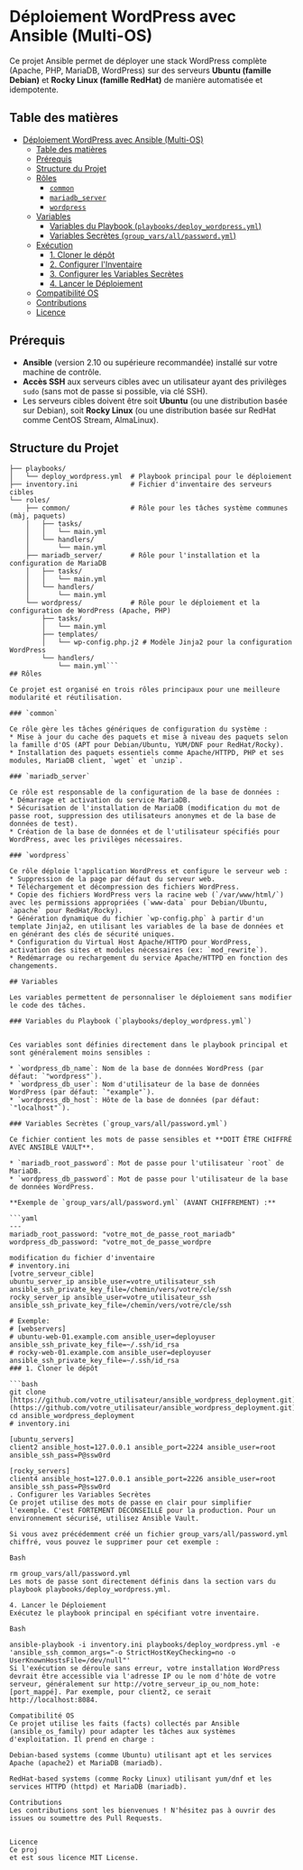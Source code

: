 # Déploiement WordPress avec Ansible (Multi-OS)

Ce projet Ansible permet de déployer une stack WordPress complète (Apache, PHP, MariaDB, WordPress) sur des serveurs **Ubuntu (famille Debian)** et **Rocky Linux (famille RedHat)** de manière automatisée et idempotente.

## Table des matières

- [Déploiement WordPress avec Ansible (Multi-OS)](#déploiement-wordpress-avec-ansible-multi-os)
  - [Table des matières](#table-des-matières)
  - [Prérequis](#prérequis)
  - [Structure du Projet](#structure-du-projet)
  - [Rôles](#rôles)
    - [`common`](#common)
    - [`mariadb_server`](#mariadb_server)
    - [`wordpress`](#wordpress)
  - [Variables](#variables)
    - [Variables du Playbook (`playbooks/deploy_wordpress.yml`)](#variables-du-playbook-playbooksdeploy_wordpressyml)
    - [Variables Secrètes (`group_vars/all/password.yml`)](#variables-secrètes-group_varsallpasswordyml)
  - [Exécution](#exécution)
    - [1. Cloner le dépôt](#1-cloner-le-dépôt)
    - [2. Configurer l'Inventaire](#2-configurer-linventaire)
    - [3. Configurer les Variables Secrètes](#3-configurer-les-variables-secrètes)
    - [4. Lancer le Déploiement](#4-lancer-le-déploiement)
  - [Compatibilité OS](#compatibilité-os)
  - [Contributions](#contributions)
  - [Licence](#licence)

## Prérequis

* **Ansible** (version 2.10 ou supérieure recommandée) installé sur votre machine de contrôle.
* **Accès SSH** aux serveurs cibles avec un utilisateur ayant des privilèges `sudo` (sans mot de passe si possible, via clé SSH).
* Les serveurs cibles doivent être soit **Ubuntu** (ou une distribution basée sur Debian), soit **Rocky Linux** (ou une distribution basée sur RedHat comme CentOS Stream, AlmaLinux).

## Structure du Projet
```ansible_wordpress_deployment/
├── playbooks/
│   └── deploy_wordpress.yml  # Playbook principal pour le déploiement
├── inventory.ini             # Fichier d'inventaire des serveurs cibles
└── roles/
    ├── common/               # Rôle pour les tâches système communes (màj, paquets)
    │   ├── tasks/
    │   │   └── main.yml
    │   └── handlers/
    │       └── main.yml
    ├── mariadb_server/       # Rôle pour l'installation et la configuration de MariaDB
    │   ├── tasks/
    │   │   └── main.yml
    │   └── handlers/
    │       └── main.yml
    └── wordpress/            # Rôle pour le déploiement et la configuration de WordPress (Apache, PHP)
        ├── tasks/
        │   └── main.yml
        ├── templates/
        │   └── wp-config.php.j2 # Modèle Jinja2 pour la configuration WordPress
        └── handlers/
            └── main.yml```
## Rôles

Ce projet est organisé en trois rôles principaux pour une meilleure modularité et réutilisation.

### `common`

Ce rôle gère les tâches génériques de configuration du système :
* Mise à jour du cache des paquets et mise à niveau des paquets selon la famille d'OS (APT pour Debian/Ubuntu, YUM/DNF pour RedHat/Rocky).
* Installation des paquets essentiels comme Apache/HTTPD, PHP et ses modules, MariaDB client, `wget` et `unzip`.

### `mariadb_server`

Ce rôle est responsable de la configuration de la base de données :
* Démarrage et activation du service MariaDB.
* Sécurisation de l'installation de MariaDB (modification du mot de passe root, suppression des utilisateurs anonymes et de la base de données de test).
* Création de la base de données et de l'utilisateur spécifiés pour WordPress, avec les privilèges nécessaires.

### `wordpress`

Ce rôle déploie l'application WordPress et configure le serveur web :
* Suppression de la page par défaut du serveur web.
* Téléchargement et décompression des fichiers WordPress.
* Copie des fichiers WordPress vers la racine web (`/var/www/html/`) avec les permissions appropriées (`www-data` pour Debian/Ubuntu, `apache` pour RedHat/Rocky).
* Génération dynamique du fichier `wp-config.php` à partir d'un template Jinja2, en utilisant les variables de la base de données et en générant des clés de sécurité uniques.
* Configuration du Virtual Host Apache/HTTPD pour WordPress, activation des sites et modules nécessaires (ex: `mod_rewrite`).
* Redémarrage ou rechargement du service Apache/HTTPD en fonction des changements.

## Variables

Les variables permettent de personnaliser le déploiement sans modifier le code des tâches.

### Variables du Playbook (`playbooks/deploy_wordpress.yml`)


Ces variables sont définies directement dans le playbook principal et sont généralement moins sensibles :

* `wordpress_db_name`: Nom de la base de données WordPress (par défaut: `"wordpress"`).
* `wordpress_db_user`: Nom d'utilisateur de la base de données WordPress (par défaut: `"example"`).
* `wordpress_db_host`: Hôte de la base de données (par défaut: `"localhost"`).

### Variables Secrètes (`group_vars/all/password.yml`)

Ce fichier contient les mots de passe sensibles et **DOIT ÊTRE CHIFFRÉ AVEC ANSIBLE VAULT**.

* `mariadb_root_password`: Mot de passe pour l'utilisateur `root` de MariaDB.
* `wordpress_db_password`: Mot de passe pour l'utilisateur de la base de données WordPress.

**Exemple de `group_vars/all/password.yml` (AVANT CHIFFREMENT) :**

```yaml
---
mariadb_root_password: "votre_mot_de_passe_root_mariadb"
wordpress_db_password: "votre_mot_de_passe_wordpre

modification du fichier d'inventaire
# inventory.ini
[votre_serveur_cible]
ubuntu_server_ip ansible_user=votre_utilisateur_ssh ansible_ssh_private_key_file=/chemin/vers/votre/cle/ssh
rocky_server_ip ansible_user=votre_utilisateur_ssh ansible_ssh_private_key_file=/chemin/vers/votre/cle/ssh

# Exemple:
# [webservers]
# ubuntu-web-01.example.com ansible_user=deployuser ansible_ssh_private_key_file=~/.ssh/id_rsa
# rocky-web-01.example.com ansible_user=deployuser ansible_ssh_private_key_file=~/.ssh/id_rsa
### 1. Cloner le dépôt

```bash
git clone [https://github.com/votre_utilisateur/ansible_wordpress_deployment.git](https://github.com/votre_utilisateur/ansible_wordpress_deployment.git)
cd ansible_wordpress_deployment
# inventory.ini

[ubuntu_servers]
client2 ansible_host=127.0.0.1 ansible_port=2224 ansible_user=root ansible_ssh_pass=P@ssw0rd

[rocky_servers]
client4 ansible_host=127.0.0.1 ansible_port=2226 ansible_user=root ansible_ssh_pass=P@ssw0rd
. Configurer les Variables Secrètes
Ce projet utilise des mots de passe en clair pour simplifier l'exemple. C'est FORTEMENT DÉCONSEILLÉ pour la production. Pour un environnement sécurisé, utilisez Ansible Vault.

Si vous avez précédemment créé un fichier group_vars/all/password.yml chiffré, vous pouvez le supprimer pour cet exemple :

Bash

rm group_vars/all/password.yml
Les mots de passe sont directement définis dans la section vars du playbook playbooks/deploy_wordpress.yml.

4. Lancer le Déploiement
Exécutez le playbook principal en spécifiant votre inventaire.

Bash

ansible-playbook -i inventory.ini playbooks/deploy_wordpress.yml -e 'ansible_ssh_common_args="-o StrictHostKeyChecking=no -o UserKnownHostsFile=/dev/null"'
Si l'exécution se déroule sans erreur, votre installation WordPress devrait être accessible via l'adresse IP ou le nom d'hôte de votre serveur, généralement sur http://votre_serveur_ip_ou_nom_hote:[port_mappé]. Par exemple, pour client2, ce serait http://localhost:8084.

Compatibilité OS
Ce projet utilise les faits (facts) collectés par Ansible (ansible_os_family) pour adapter les tâches aux systèmes d'exploitation. Il prend en charge :

Debian-based systems (comme Ubuntu) utilisant apt et les services Apache (apache2) et MariaDB (mariadb).

RedHat-based systems (comme Rocky Linux) utilisant yum/dnf et les services HTTPD (httpd) et MariaDB (mariadb).

Contributions
Les contributions sont les bienvenues ! N'hésitez pas à ouvrir des issues ou soumettre des Pull Requests.


Licence
Ce proj
et est sous licence MIT License.






